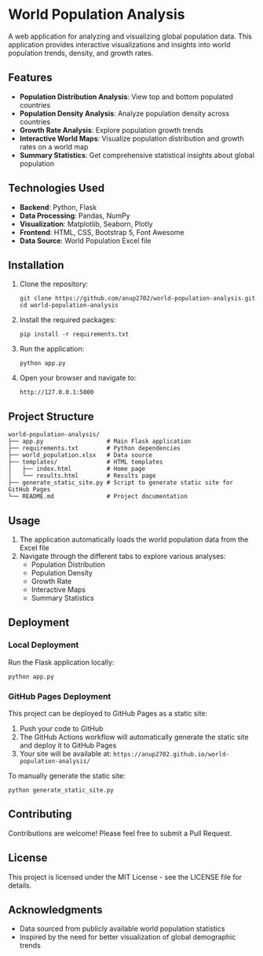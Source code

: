 # World Population Analysis

A web application for analyzing and visualizing global population data. This application provides interactive visualizations and insights into world population trends, density, and growth rates.

## Features

- **Population Distribution Analysis**: View top and bottom populated countries
- **Population Density Analysis**: Analyze population density across countries
- **Growth Rate Analysis**: Explore population growth trends
- **Interactive World Maps**: Visualize population distribution and growth rates on a world map
- **Summary Statistics**: Get comprehensive statistical insights about global population

## Technologies Used

- **Backend**: Python, Flask
- **Data Processing**: Pandas, NumPy
- **Visualization**: Matplotlib, Seaborn, Plotly
- **Frontend**: HTML, CSS, Bootstrap 5, Font Awesome
- **Data Source**: World Population Excel file

## Installation

1. Clone the repository:
   ```
   git clone https://github.com/anup2702/world-population-analysis.git
   cd world-population-analysis
   ```

2. Install the required packages:
   ```
   pip install -r requirements.txt
   ```

3. Run the application:
   ```
   python app.py
   ```

4. Open your browser and navigate to:
   ```
   http://127.0.0.1:5000
   ```

## Project Structure

```
world-population-analysis/
├── app.py                  # Main Flask application
├── requirements.txt        # Python dependencies
├── world_population.xlsx   # Data source
├── templates/              # HTML templates
│   ├── index.html          # Home page
│   └── results.html        # Results page
├── generate_static_site.py # Script to generate static site for GitHub Pages
└── README.md               # Project documentation
```

## Usage

1. The application automatically loads the world population data from the Excel file
2. Navigate through the different tabs to explore various analyses:
   - Population Distribution
   - Population Density
   - Growth Rate
   - Interactive Maps
   - Summary Statistics

## Deployment

### Local Deployment

Run the Flask application locally:
```
python app.py
```

### GitHub Pages Deployment

This project can be deployed to GitHub Pages as a static site:

1. Push your code to GitHub
2. The GitHub Actions workflow will automatically generate the static site and deploy it to GitHub Pages
3. Your site will be available at: `https://anup2702.github.io/world-population-analysis/`

To manually generate the static site:
```
python generate_static_site.py
```

## Contributing

Contributions are welcome! Please feel free to submit a Pull Request.

## License

This project is licensed under the MIT License - see the LICENSE file for details.

## Acknowledgments

- Data sourced from publicly available world population statistics
- Inspired by the need for better visualization of global demographic trends 